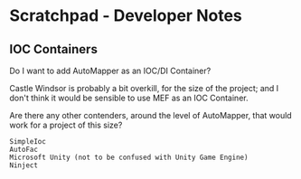 # Scratchpad - Developer Notes

## IOC Containers

Do I want to add AutoMapper as an IOC/DI Container?

Castle Windsor is probably a bit overkill, for the size of the project; and I don't think it would be sensible to use MEF as an IOC Container.

Are there any other contenders, around the level of AutoMapper, that would work for a project of this size?

    SimpleIoc
    AutoFac
    Microsoft Unity (not to be confused with Unity Game Engine)
    Ninject